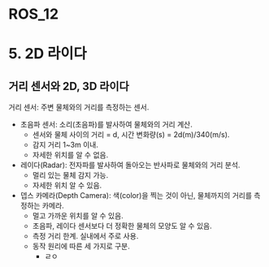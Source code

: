 ROS_12
=======

# 5. 2D 라이다
## 거리 센서와 2D, 3D 라이다

거리 센서: 주변 물체와의 거리를 측정하는 센서.
  - 초음파 센서: 소리(초음파)를 발사하여 물체와의 거리 계산.
    - 센서와 물체 사이의 거리 = d, 시간 변화량(s) = 2d(m)/340(m/s).
    - 감지 거리 1~3m 이내.
    - 자세한 위치를 알 수 없음.
  - 레이다(Radar): 전자파를 발사하여 돌아오는 반사파로 물체와의 거리 분석.
    - 멀리 있는 물체 감지 가능.
    - 자세한 위치 알 수 있음.
  - 뎁스 카메라(Depth Camera): 색(color)을 찍는 것이 아닌, 물체까지의 거리를 측정하는 카메라.
    - 멀고 가까운 위치를 알 수 있음.
    - 초음파, 레이다 센서보다 더 정확한 물체의 모양도 알 수 있음.
    - 측정 거리 한계. 실내에서 주로 사용.
    - 동작 원리에 따른 세 가지로 구분.
      - ㄹㅇ
